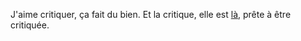 J'aime critiquer, ça fait du bien. Et la critique, elle est [là](http://jaimecritiquer.github.io), prête à être critiquée.